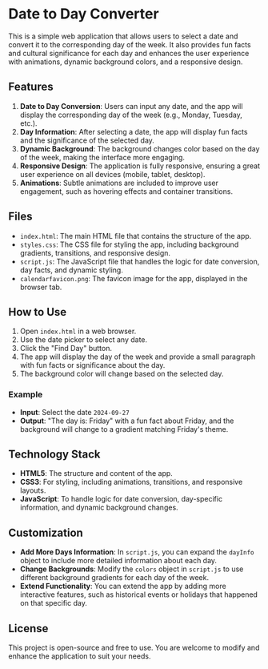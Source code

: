 # Date to Day Converter

This is a simple web application that allows users to select a date and convert it to the corresponding day of the week. It also provides fun facts and cultural significance for each day and enhances the user experience with animations, dynamic background colors, and a responsive design.

## Features

1. **Date to Day Conversion**: Users can input any date, and the app will display the corresponding day of the week (e.g., Monday, Tuesday, etc.).
2. **Day Information**: After selecting a date, the app will display fun facts and the significance of the selected day.
3. **Dynamic Background**: The background changes color based on the day of the week, making the interface more engaging.
4. **Responsive Design**: The application is fully responsive, ensuring a great user experience on all devices (mobile, tablet, desktop).
5. **Animations**: Subtle animations are included to improve user engagement, such as hovering effects and container transitions.

## Files

- `index.html`: The main HTML file that contains the structure of the app.
- `styles.css`: The CSS file for styling the app, including background gradients, transitions, and responsive design.
- `script.js`: The JavaScript file that handles the logic for date conversion, day facts, and dynamic styling.
- `calendarfavicon.png`: The favicon image for the app, displayed in the browser tab.

## How to Use

1. Open `index.html` in a web browser.
2. Use the date picker to select any date.
3. Click the "Find Day" button.
4. The app will display the day of the week and provide a small paragraph with fun facts or significance about the day.
5. The background color will change based on the selected day.

### Example
- **Input**: Select the date `2024-09-27`
- **Output**: "The day is: Friday" with a fun fact about Friday, and the background will change to a gradient matching Friday's theme.

## Technology Stack

- **HTML5**: The structure and content of the app.
- **CSS3**: For styling, including animations, transitions, and responsive layouts.
- **JavaScript**: To handle logic for date conversion, day-specific information, and dynamic background changes.

## Customization

- **Add More Days Information**: In `script.js`, you can expand the `dayInfo` object to include more detailed information about each day.
- **Change Backgrounds**: Modify the `colors` object in `script.js` to use different background gradients for each day of the week.
- **Extend Functionality**: You can extend the app by adding more interactive features, such as historical events or holidays that happened on that specific day.

## License

This project is open-source and free to use. You are welcome to modify and enhance the application to suit your needs.

